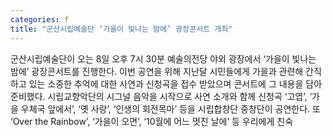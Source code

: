 ```yaml
---
categories: f
title: "군산시립예술단 ‘가을이 빛나는 밤에’ 광장콘서트 개최"
---
```

군산시립예술단이 오는 8일 오후 7시 30분 예술의전당 야외 광장에서 ‘가을이 빛나는 밤에’ 광장콘서트를 진행한다. 이번 공연을 위해 지난달 시민들에게 가을과 관련해 간직하고 있는 소중한 추억에 대한 사연과 신청곡을 접수 받았으며 콘서트에 그 내용을 담아 준비했다. 시립교향악단의 시그널 음악을 시작으로 사연 소개와 함께 신청곡 ‘고엽’, ‘가을 우체국 앞에서’, ‘옛 사랑’, ‘인생의 회전목마’ 등을 시립합창단 중창단이 공연한다. 또 ‘Over the Rainbow’, ‘가을이 오면’, ‘10월에 어느 멋진 날에’ 등 우리에게 친숙